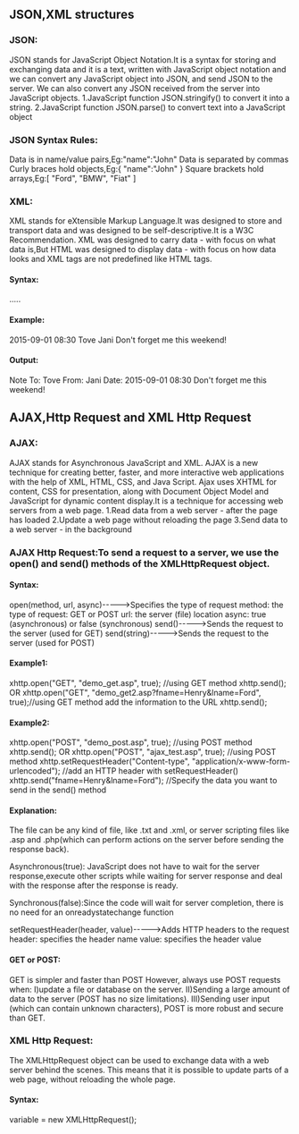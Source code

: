 ## JSON,XML structures

### JSON: 
JSON stands for JavaScript Object Notation.It is a syntax for storing and exchanging data and it is a text, written with JavaScript object notation and we can convert any JavaScript object into JSON, and send JSON to the server.
We can also convert any JSON received from the server into JavaScript objects.
1.JavaScript function JSON.stringify() to convert it into a string.
2.JavaScript function JSON.parse() to convert text into a JavaScript object

### JSON Syntax Rules:
Data is in name/value pairs,Eg:"name":"John"
Data is separated by commas
Curly braces hold objects,Eg:{ "name":"John" }
Square brackets hold arrays,Eg:[ "Ford", "BMW", "Fiat" ]

### XML:
XML stands for eXtensible Markup Language.It was designed to store and transport data and was designed to be self-descriptive.It is a W3C Recommendation.
XML was designed to carry data - with focus on what data is,But HTML was designed to display data - with focus on how data looks and XML tags are not predefined like HTML tags.

#### Syntax:
<root>
  <child>
    <subchild>.....</subchild>
  </child>
</root>
 
#### Example:
<?xml version="1.0" encoding="UTF-8"?>
<note>
  <date>2015-09-01</date>
  <hour>08:30</hour>
  <to>Tove</to>
  <from>Jani</from>
  <body>Don't forget me this weekend!</body>
</note>

#### Output:
Note
To: Tove
From: Jani
Date: 2015-09-01 08:30
Don't forget me this weekend!

## AJAX,Http Request and XML Http Request

### AJAX:
AJAX stands for Asynchronous JavaScript and XML. AJAX is a new technique for creating better, faster, and more interactive web applications with the help of XML, HTML, CSS, and Java Script. Ajax uses XHTML for content, CSS for presentation, along with Document Object Model and JavaScript for dynamic content display.It is a technique for accessing web servers from a web page.
1.Read data from a web server - after the page has loaded
2.Update a web page without reloading the page
3.Send data to a web server - in the background

### AJAX Http Request:To send a request to a server, we use the open() and send() methods of the XMLHttpRequest object.
#### Syntax:
open(method, url, async)----->Specifies the type of request
			      method: the type of request: GET or POST
                              url: the server (file) location
                              async: true (asynchronous) or false (synchronous)
send()----->Sends the request to the server (used for GET)
send(string)----->Sends the request to the server (used for POST)

#### Example1:
xhttp.open("GET", "demo_get.asp", true); //using GET method
xhttp.send();
OR
xhttp.open("GET", "demo_get2.asp?fname=Henry&lname=Ford", true);//using GET method add the information to the URL
xhttp.send();

#### Example2:
xhttp.open("POST", "demo_post.asp", true); //using POST method
xhttp.send();
OR
xhttp.open("POST", "ajax_test.asp", true); //using POST method
xhttp.setRequestHeader("Content-type", "application/x-www-form-urlencoded"); //add an HTTP header with setRequestHeader()
xhttp.send("fname=Henry&lname=Ford"); //Specify the data you want to send in the send() method

#### Explanation:
The file can be any kind of file, like .txt and .xml, or server scripting files like .asp and .php(which can perform actions on the server before sending the response back).

Asynchronous(true): JavaScript does not have to wait for the server response,execute other scripts while waiting for server response and deal with the response after the response is ready.

Synchronous(false):Since the code will wait for server completion, there is no need for an onreadystatechange function

setRequestHeader(header, value)----->Adds HTTP headers to the request
                                     header: specifies the header name
                                     value: specifies the header value

#### GET or POST:
GET is simpler and faster than POST
However, always use POST requests when:
I)update a file or database on the server.
II)Sending a large amount of data to the server (POST has no size limitations).
III)Sending user input (which can contain unknown characters), POST is more robust and secure than GET.

### XML Http Request:
The XMLHttpRequest object can be used to exchange data with a web server behind the scenes. This means that it is possible to update parts of a web page, without reloading the whole page.

#### Syntax:
variable = new XMLHttpRequest();

